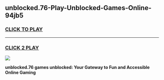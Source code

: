 
## unblocked.76-Play-Unblocked-Games-Online-94jb5
<h3>
<a href="https://premium76.site?title=unblocked.76&ref=25A">CLICK TO PLAY</a></h3>
<hr>

<h3>
<a href="https://premium76.site?title=unblocked.76&ref=25A">CLICK 2 PLAY</a>
  
</h3>

<a href="https://premium76.site?title=unblocked.76&ref=25A"><img src="https://clearcache.store/games.png"></a>


**unblocked.76 games unblocked: Your Gateway to Fun and Accessible Online Gaming**
